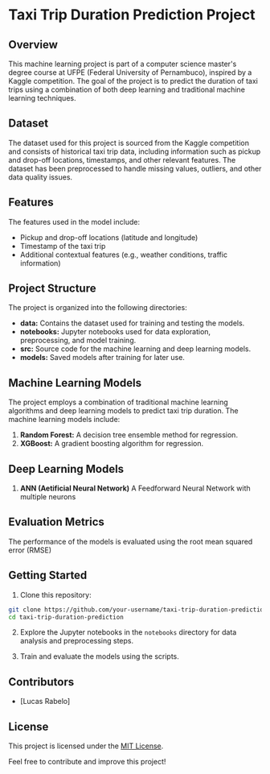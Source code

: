 # Taxi Trip Duration Prediction Project

## Overview

This machine learning project is part of a computer science master's degree course at UFPE (Federal University of Pernambuco), inspired by a Kaggle competition. The goal of the project is to predict the duration of taxi trips using a combination of both deep learning and traditional machine learning techniques.

## Dataset

The dataset used for this project is sourced from the Kaggle competition and consists of historical taxi trip data, including information such as pickup and drop-off locations, timestamps, and other relevant features. The dataset has been preprocessed to handle missing values, outliers, and other data quality issues.

## Features

The features used in the model include:

- Pickup and drop-off locations (latitude and longitude)
- Timestamp of the taxi trip
- Additional contextual features (e.g., weather conditions, traffic information)

## Project Structure

The project is organized into the following directories:

- **data:** Contains the dataset used for training and testing the models.
- **notebooks:** Jupyter notebooks used for data exploration, preprocessing, and model training.
- **src:** Source code for the machine learning and deep learning models.
- **models:** Saved models after training for later use.

## Machine Learning Models

The project employs a combination of traditional machine learning algorithms and deep learning models to predict taxi trip duration. The machine learning models include:

1. **Random Forest:** A decision tree ensemble method for regression.
2. **XGBoost:** A gradient boosting algorithm for regression.

## Deep Learning Models

1. **ANN (Aetificial Neural Network)** A Feedforward Neural Network with multiple neurons

## Evaluation Metrics

The performance of the models is evaluated using the root mean squared error (RMSE)

## Getting Started

1. Clone this repository:

```bash
git clone https://github.com/your-username/taxi-trip-duration-prediction.git
cd taxi-trip-duration-prediction
```

2. Explore the Jupyter notebooks in the `notebooks` directory for data analysis and preprocessing steps.

3. Train and evaluate the models using the scripts.

## Contributors

- [Lucas Rabelo]

## License

This project is licensed under the [MIT License](LICENSE).

Feel free to contribute and improve this project!
